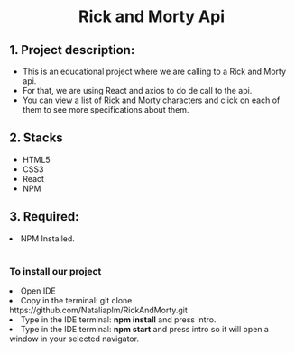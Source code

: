 <h1 align="center">Rick and Morty Api</h1>

<h2>1. Project description:</h2>
<ul>
<li>This is an educational project where we are calling to a Rick and Morty api.</li>
<li>For that, we are using React and axios to do de call to the api. </li>
<li>You can view a list of Rick and Morty characters and click on each of them to see more specifications about them.</li>

</ul>

<h2>2. Stacks</h2>
<ul>
<li>HTML5</li>
<li>CSS3</li>
<li>React</li>
<li>NPM</li>
</ul>

<h2>3. Required:</h2>
<li>NPM Installed.</li>
<br>

<h3>To install our project</h3>
<li>Open IDE</li>
<li>Copy in the terminal: git clone https://github.com/Nataliaplm/RickAndMorty.git</li>
<li>Type in the IDE terminal: <b>npm install</b> and press intro.</li>
<li>Type in the IDE terminal: <b>npm start</b> and press intro so it will open a window in your selected navigator.</li><br>
